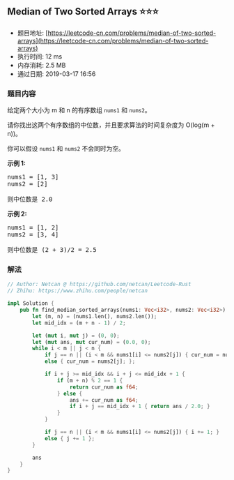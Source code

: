 ## Median of Two Sorted Arrays :star::star::star:
- 题目地址: [https://leetcode-cn.com/problems/median-of-two-sorted-arrays](https://leetcode-cn.com/problems/median-of-two-sorted-arrays)
- 执行时间: 12 ms 
- 内存消耗: 2.5 MB
- 通过日期: 2019-03-17 16:56

### 题目内容
<p>给定两个大小为 m 和 n 的有序数组 <code>nums1</code> 和 <code>nums2</code>。</p>

<p>请你找出这两个有序数组的中位数，并且要求算法的时间复杂度为 O(log(m + n))。</p>

<p>你可以假设 <code>nums1</code> 和 <code>nums2</code> 不会同时为空。</p>

<p><strong>示例 1:</strong></p>

<pre>nums1 = [1, 3]
nums2 = [2]

则中位数是 2.0
</pre>

<p><strong>示例 2:</strong></p>

<pre>nums1 = [1, 2]
nums2 = [3, 4]

则中位数是 (2 + 3)/2 = 2.5
</pre>


### 解法
```rust
// Author: Netcan @ https://github.com/netcan/Leetcode-Rust
// Zhihu: https://www.zhihu.com/people/netcan

impl Solution {
    pub fn find_median_sorted_arrays(nums1: Vec<i32>, nums2: Vec<i32>) -> f64 {
        let (m, n) = (nums1.len(), nums2.len());
        let mid_idx = (m + n - 1) / 2;

        let (mut i, mut j) = (0, 0);
        let (mut ans, mut cur_num) = (0.0, 0);
        while i < m || j < n {
            if j == n || (i < m && nums1[i] <= nums2[j]) { cur_num = nums1[i]; }
            else { cur_num = nums2[j]; };

            if i + j >= mid_idx && i + j <= mid_idx + 1 {
                if (m + n) % 2 == 1 {
                    return cur_num as f64;
                } else {
                    ans += cur_num as f64;
                    if i + j == mid_idx + 1 { return ans / 2.0; }
                }
            }

            if j == n || (i < m && nums1[i] <= nums2[j]) { i += 1; }
            else { j += 1 };
        }

        ans
    }
}

```
